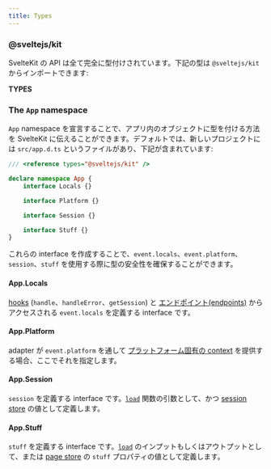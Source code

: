 ```yaml
---
title: Types
---
```


### @sveltejs/kit

SvelteKit の API は全て完全に型付けされています。下記の型は `@sveltejs/kit` からインポートできます:

**TYPES**

### The `App` namespace

`App` namespace を宣言することで、アプリ内のオブジェクトに型を付ける方法を SvelteKit に伝えることができます。デフォルトでは、新しいプロジェクトには `src/app.d.ts` というファイルがあり、下記が含まれています:

```ts
/// <reference types="@sveltejs/kit" />

declare namespace App {
	interface Locals {}

	interface Platform {}

	interface Session {}

	interface Stuff {}
}
```

これらの interface を作成することで、`event.locals`、`event.platform`、`session`、`stuff` を使用する際に型の安全性を確保することができます。

#### App.Locals

[hooks](/docs/hooks) (`handle`、`handleError`、`getSession`) と [エンドポイント(endpoints)](/docs/routing#endpoints) からアクセスされる `event.locals` を定義する interface です。

#### App.Platform

adapter が `event.platform` を通して [プラットフォーム固有の context](/docs/adapters#supported-environments-platform-specific-context) を提供する場合、ここでそれを指定します。

#### App.Session

`session` を定義する interface です。[`load`](/docs/loading) 関数の引数として、かつ [session store](/docs/modules#$app-stores) の値として定義します。

#### App.Stuff

`stuff` を定義する interface です。[`load`](/docs/loading) のインプットもしくはアウトプットとして、または [page store](/docs/modules#$app-stores) の `stuff` プロパティの値として定義します。
